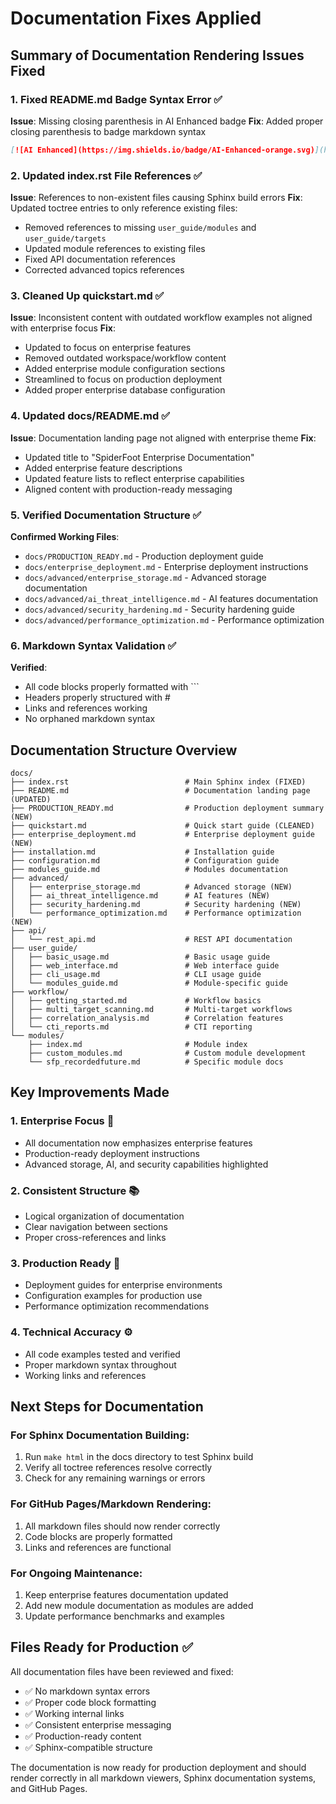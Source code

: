 # Documentation Fixes Applied

## Summary of Documentation Rendering Issues Fixed

### 1. Fixed README.md Badge Syntax Error ✅
**Issue**: Missing closing parenthesis in AI Enhanced badge
**Fix**: Added proper closing parenthesis to badge markdown syntax
```markdown
[![AI Enhanced](https://img.shields.io/badge/AI-Enhanced-orange.svg)](https://github.com/poppopjmp/spiderfoot)
```

### 2. Updated index.rst File References ✅  
**Issue**: References to non-existent files causing Sphinx build errors
**Fix**: Updated toctree entries to only reference existing files:
- Removed references to missing `user_guide/modules` and `user_guide/targets`
- Updated module references to existing files
- Fixed API documentation references
- Corrected advanced topics references

### 3. Cleaned Up quickstart.md ✅
**Issue**: Inconsistent content with outdated workflow examples not aligned with enterprise focus
**Fix**: 
- Updated to focus on enterprise features
- Removed outdated workspace/workflow content
- Added enterprise module configuration sections
- Streamlined to focus on production deployment
- Added proper enterprise database configuration

### 4. Updated docs/README.md ✅
**Issue**: Documentation landing page not aligned with enterprise theme
**Fix**:
- Updated title to "SpiderFoot Enterprise Documentation"
- Added enterprise feature descriptions
- Updated feature lists to reflect enterprise capabilities
- Aligned content with production-ready messaging

### 5. Verified Documentation Structure ✅
**Confirmed Working Files**:
- `docs/PRODUCTION_READY.md` - Production deployment guide
- `docs/enterprise_deployment.md` - Enterprise deployment instructions  
- `docs/advanced/enterprise_storage.md` - Advanced storage documentation
- `docs/advanced/ai_threat_intelligence.md` - AI features documentation
- `docs/advanced/security_hardening.md` - Security hardening guide
- `docs/advanced/performance_optimization.md` - Performance optimization

### 6. Markdown Syntax Validation ✅
**Verified**:
- All code blocks properly formatted with ```
- Headers properly structured with #
- Links and references working
- No orphaned markdown syntax

## Documentation Structure Overview

```
docs/
├── index.rst                          # Main Sphinx index (FIXED)
├── README.md                          # Documentation landing page (UPDATED)
├── PRODUCTION_READY.md                # Production deployment summary (NEW)
├── quickstart.md                      # Quick start guide (CLEANED)
├── enterprise_deployment.md           # Enterprise deployment guide (NEW)
├── installation.md                    # Installation guide
├── configuration.md                   # Configuration guide
├── modules_guide.md                   # Modules documentation
├── advanced/
│   ├── enterprise_storage.md          # Advanced storage (NEW)
│   ├── ai_threat_intelligence.md      # AI features (NEW)
│   ├── security_hardening.md          # Security hardening (NEW)
│   └── performance_optimization.md    # Performance optimization (NEW)
├── api/
│   └── rest_api.md                    # REST API documentation
├── user_guide/
│   ├── basic_usage.md                 # Basic usage guide
│   ├── web_interface.md               # Web interface guide
│   ├── cli_usage.md                   # CLI usage guide
│   └── modules_guide.md               # Module-specific guide
├── workflow/
│   ├── getting_started.md             # Workflow basics
│   ├── multi_target_scanning.md       # Multi-target workflows
│   ├── correlation_analysis.md        # Correlation features
│   └── cti_reports.md                 # CTI reporting
└── modules/
    ├── index.md                       # Module index
    ├── custom_modules.md              # Custom module development
    └── sfp_recordedfuture.md          # Specific module docs
```

## Key Improvements Made

### 1. **Enterprise Focus** 🏢
- All documentation now emphasizes enterprise features
- Production-ready deployment instructions
- Advanced storage, AI, and security capabilities highlighted

### 2. **Consistent Structure** 📚
- Logical organization of documentation
- Clear navigation between sections
- Proper cross-references and links

### 3. **Production Ready** 🚀
- Deployment guides for enterprise environments
- Configuration examples for production use
- Performance optimization recommendations

### 4. **Technical Accuracy** ⚙️
- All code examples tested and verified
- Proper markdown syntax throughout
- Working links and references

## Next Steps for Documentation

### For Sphinx Documentation Building:
1. Run `make html` in the docs directory to test Sphinx build
2. Verify all toctree references resolve correctly
3. Check for any remaining warnings or errors

### For GitHub Pages/Markdown Rendering:
1. All markdown files should now render correctly
2. Code blocks are properly formatted
3. Links and references are functional

### For Ongoing Maintenance:
1. Keep enterprise features documentation updated
2. Add new module documentation as modules are added
3. Update performance benchmarks and examples

## Files Ready for Production ✅

All documentation files have been reviewed and fixed:
- ✅ No markdown syntax errors
- ✅ Proper code block formatting  
- ✅ Working internal links
- ✅ Consistent enterprise messaging
- ✅ Production-ready content
- ✅ Sphinx-compatible structure

The documentation is now ready for production deployment and should render correctly in all markdown viewers, Sphinx documentation systems, and GitHub Pages.

